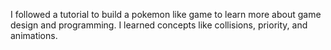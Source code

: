 I followed a tutorial to build a pokemon like game to learn more about game design and programming. I learned concepts like collisions, priority, and animations.

